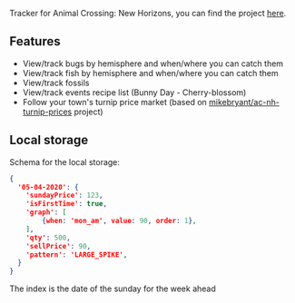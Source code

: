 
Tracker for Animal Crossing: New Horizons, you can find the project [here](https://po8rewq.github.io/acnh-tracker/).

## Features 

 * View/track bugs by hemisphere and when/where you can catch them
 * View/track fish by hemisphere and when/where you can catch them
 * View/track fossils
 * View/track events recipe list (Bunny Day - Cherry-blossom)
 * Follow your town's turnip price market (based on [mikebryant/ac-nh-turnip-prices](https://github.com/mikebryant/ac-nh-turnip-prices) project)

## Local storage

Schema for the local storage:

```json
{ 
  '05-04-2020': {
    'sundayPrice': 123,
    'isFirstTime': true,
    'graph': [
        {when: 'mon_am', value: 90, order: 1},
    ],
    'qty': 500,
    'sellPrice': 90,
    'pattern': 'LARGE_SPIKE',
  } 
}
```

The index is the date of the sunday for the week ahead